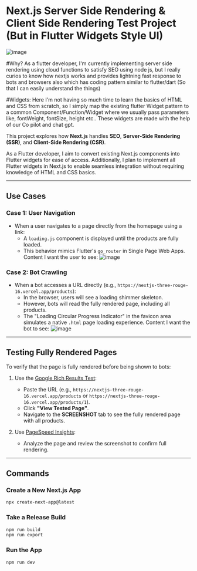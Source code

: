 # Next.js Server Side Rendering & Client Side Rendering Test Project (But in Flutter Widgets Style UI)
![image](https://github.com/user-attachments/assets/88a37d1b-afbb-4d28-b3d8-4f13b46286ab)


#Why?
As a flutter developer, I'm currently implementing server side rendering using cloud functions to satisfy SEO using node js, but
I really curios to know how nextjs works and provides lightning fast response to bots and browsers also which has coding pattern similar to flutter/dart (So that I can easily understand the things)

#Widgets:
Here I'm not having so much time to learn the basics of HTML and CSS from scratch, so I simply map the existing flutter Widget pattern to a common Component/Function/Widget
where we usually pass parameters like, fontWeight, fontSize, height etc..
These widgets are made with the help of our Co pilot and chat gpt.



This project explores how **Next.js** handles **SEO**, **Server-Side Rendering (SSR)**, and **Client-Side Rendering (CSR)**. 

As a Flutter developer, I aim to convert existing Next.js components into Flutter widgets for ease of access. Additionally, I plan to implement all Flutter widgets in Next.js to enable seamless integration without requiring knowledge of HTML and CSS basics.

---

## Use Cases

### Case 1: User Navigation
- When a user navigates to a page directly from the homepage using a link:
  - A `loading.js` component is displayed until the products are fully loaded.
  - This behavior mimics Flutter's `go_router` in Single Page Web Apps.
     Content I want the user to see:
     ![image](https://github.com/user-attachments/assets/b6ab2e52-5264-4f4c-ac3f-2809a5024745)

### Case 2: Bot Crawling
- When a bot accesses a URL directly (e.g., `https://nextjs-three-rouge-16.vercel.app/products`):
  - In the browser, users will see a loading shimmer skeleton.
  - However, bots will read the fully rendered page, including all products.
  - The "Loading Circular Progress Indicator" in the favicon area simulates a native `.html` page loading experience.
     Content I want the bot to see:
     ![image](https://github.com/user-attachments/assets/e9c20f89-9df7-4225-8ae8-b83269868a77)

---

## Testing Fully Rendered Pages

To verify that the page is fully rendered before being shown to bots:

1. Use the [Google Rich Results Test](https://search.google.com/test/rich-results):
   - Paste the URL (e.g., `https://nextjs-three-rouge-16.vercel.app/products` or `https://nextjs-three-rouge-16.vercel.app/products/1`).
   - Click **"View Tested Page"**.
   - Navigate to the **SCREENSHOT** tab to see the fully rendered page with all products.
  

2. Use [PageSpeed Insights](https://pagespeed.web.dev):
   - Analyze the page and review the screenshot to confirm full rendering.

---

## Commands

### Create a New Next.js App
```bash
npx create-next-app@latest
```

### Take a Release Build
```bash
npm run build
npm run export
```

### Run the App
```bash
npm run dev
```
